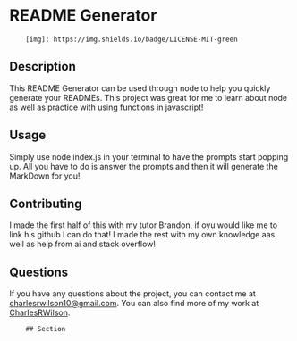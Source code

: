 # README Generator


        [img]: https://img.shields.io/badge/LICENSE-MIT-green

    

## Description

This README Generator can be used through node to help you quickly generate your READMEs. This project was great for me to learn about node as well as practice with using functions in javascript!

## Usage

Simply use node index.js in your terminal to have the prompts start popping up. All you have to do is answer the prompts and then it will generate the MarkDown for you!

## Contributing

I made the first half of this with my tutor Brandon, if oyu would like me to link his github I can do that! I made the rest with my own knowledge aas well as help from ai and stack overflow!

## Questions

If you have any questions about the project, you can contact me at [charlesrwilson10@gmail.com](mailto:charlesrwilson10@gmail.com). You can also find more of my work at [CharlesRWilson](https://github.com/CharlesRWilson).


        ## Section
    
